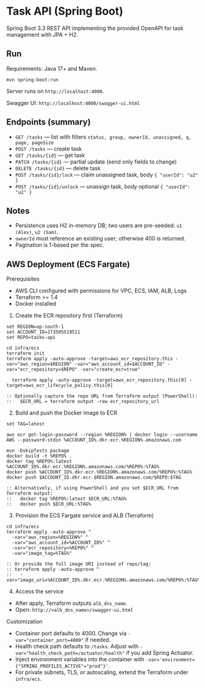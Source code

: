 # Task API (Spring Boot)

Spring Boot 3.3 REST API implementing the provided OpenAPI for task management with JPA + H2.

## Run

Requirements: Java 17+ and Maven.

```
mvn spring-boot:run
```

Server runs on `http://localhost:4000`.

Swagger UI: `http://localhost:4000/swagger-ui.html`

## Endpoints (summary)

- `GET /tasks` — list with filters `status, group, ownerId, unassigned, q, page, pageSize`
- `POST /tasks` — create task
- `GET /tasks/{id}` — get task
- `PATCH /tasks/{id}` — partial update (send only fields to change)
- `DELETE /tasks/{id}` — delete task
- `POST /tasks/{id}/lock` — claim unassigned task, body `{ "userId": "u2" }`
- `POST /tasks/{id}/unlock` — unassign task, body optional `{ "userId": "u2" }`

## Notes

- Persistence uses H2 in-memory DB; two users are pre-seeded: `u1 (Alex)`, `u2 (Sam)`.
- `ownerId` must reference an existing user; otherwise 400 is returned.
- Pagination is 1-based per the spec.

## AWS Deployment (ECS Fargate)

Prerequisites
- AWS CLI configured with permissions for VPC, ECS, IAM, ALB, Logs
- Terraform >= 1.4
- Docker installed

1) Create the ECR repository first (Terraform)

```
set REGION=ap-south-1
set ACCOUNT_ID=273505519511
set REPO=tasks-api

cd infra/ecs
terraform init
terraform apply -auto-approve -target=aws_ecr_repository.this -var="aws_region=$REGION" -var="aws_account_id=$ACCOUNT_ID" -var="ecr_repository=$REPO" -var="create_ecr=true"

  terraform apply -auto-approve -target=aws_ecr_repository.this[0] -target=aws_ecr_lifecycle_policy.this[0]

:: Optionally capture the repo URL from Terraform output (PowerShell):
::   $ECR_URL = terraform output -raw ecr_repository_url
```

2) Build and push the Docker image to ECR

```
set TAG=latest

aws ecr get-login-password --region %REGION% | docker login --username AWS --password-stdin %ACCOUNT_ID%.dkr.ecr.%REGION%.amazonaws.com

mvn -DskipTests package
docker build -t %REPO% .
docker tag %REPO%:latest %ACCOUNT_ID%.dkr.ecr.%REGION%.amazonaws.com/%REPO%:%TAG%
docker push %ACCOUNT_ID%.dkr.ecr.%REGION%.amazonaws.com/%REPO%:%TAG%
docker push $ACCOUNT_ID.dkr.ecr.$REGION.amazonaws.com/$REPO:$TAG

:: Alternatively, if using PowerShell and you set $ECR_URL from Terraform output:
::   docker tag %REPO%:latest $ECR_URL:%TAG%
::   docker push $ECR_URL:%TAG%
```

3) Provision the ECS Fargate service and ALB (Terraform)

```
cd infra/ecs
terraform apply -auto-approve ^
  -var="aws_region=%REGION%" ^
  -var="aws_account_id=%ACCOUNT_ID%" ^
  -var="ecr_repository=%REPO%" ^
  -var="image_tag=%TAG%"

:: Or provide the full image URI instead of repo/tag:
:: terraform apply -auto-approve ^
::   -var="image_uri=%ACCOUNT_ID%.dkr.ecr.%REGION%.amazonaws.com/%REPO%:%TAG%"
```

4) Access the service
- After apply, Terraform outputs `alb_dns_name`.
- Open: `http://<alb_dns_name>/swagger-ui.html`

Customization
- Container port defaults to 4000. Change via `-var="container_port=4000"` if needed.
- Health check path defaults to `/tasks`. Adjust with `-var="health_check_path=/actuator/health"` if you add Spring Actuator.
- Inject environment variables into the container with `-var='environment={"SPRING_PROFILES_ACTIVE"="prod"}'`.
- For private subnets, TLS, or autoscaling, extend the Terraform under `infra/ecs`.
